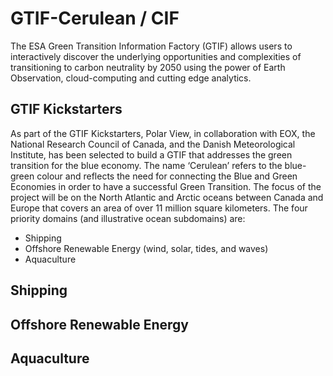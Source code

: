 # GTIF-Cerulean / CIF

The ESA Green Transition Information Factory (GTIF) allows users to interactively discover the underlying opportunities and complexities of transitioning to carbon neutrality by 2050 using the power of Earth Observation, cloud-computing and cutting edge analytics.

## GTIF Kickstarters 

As part of the GTIF Kickstarters, Polar View, in collaboration with EOX, the National Research Council of Canada, and the Danish Meteorological Institute, has been selected to build a GTIF that addresses the green transition for the blue economy.  The name ‘Cerulean’ refers to the blue-green colour and reflects the need for connecting the Blue and Green Economies in order to have a successful Green Transition.  The focus of the project will be on the North Atlantic and Arctic oceans between Canada and Europe that covers an area of over 11 million square kilometers.  The four priority domains (and illustrative ocean subdomains) are:

- Shipping
- Offshore Renewable Energy (wind, solar, tides, and waves)
- Aquaculture

## Shipping

## Offshore Renewable Energy

## Aquaculture
